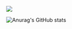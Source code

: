 <img src="https://img.shields.io/badge/Android Studio-3DDC84?style=for-the-badge&logo=이미지 이름&logoColor=black">

![Anurag's GitHub stats](https://github-readme-stats.vercel.app/api?username=CJWos&show_icons=true&theme=radical)
